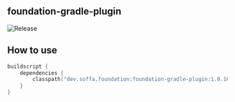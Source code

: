 ## foundation-gradle-plugin

![Release](https://img.shields.io/badge/release-v1.0.8-green.svg?style=flat)

## How to use

```kotlin
buildscript {
    dependencies {
        classpath("dev.soffa.foundation:foundation-gradle-plugin:1.0.10")
    }
}

```
